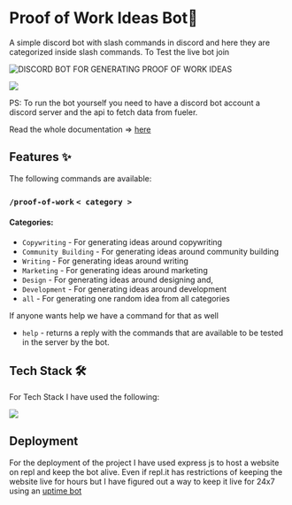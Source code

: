 # Proof of Work Ideas Bot🤖

A simple discord bot with slash commands in discord and here they are categorized inside slash commands. To Test the live bot join

![DISCORD BOT FOR GENERATING PROOF OF WORK IDEAS](https://user-images.githubusercontent.com/83081442/185133875-e16ef0b2-551d-4f6e-bc06-4313fa2049a9.jpg)


<a href = "https://discord.gg/eWhSSjwVw3"><img src="https://static.wikia.nocookie.net/hololive-fanfiction/images/d/dd/Discord.png/revision/latest?cb=20211021172039" border = "0" /></a>

PS: To run the bot yourself you need to have a discord bot account a discord server and the api to fetch data from fueler.

Read the whole documentation => <a href="https://famentech.hashnode.dev/i-made-a-discord-bot-in-4days"> here </a>


## Features ✨
The following commands are available:
### `/proof-of-work` `< category >`

#### Categories:

- `Copywriting` - For generating ideas around copywriting
- `Community Building` - For generating ideas around community building
- `Writing` - For generating ideas around writing
- `Marketing` - For generating ideas around marketing
- `Design` - For generating ideas around designing and,
- `Development` - For generating ideas around development
- `all` - For generating one random idea from all categories

If anyone wants help we have a command for that as well

- `help` - returns a reply with the commands that are available to be tested in the server by the bot.

## Tech Stack 🛠️

For Tech Stack I have used the following:

<img src="https://cdn.hashnode.com/res/hashnode/image/upload/v1660478380880/JFsL9zn-q.png">



## Deployment

For the deployment of the project I have used express js to host a website on repl and keep the bot alive. Even if repl.it has restrictions of keeping the website live for hours but I have figured out a way to keep it live for 24x7 using an [uptime bot](https://uptimerobot.com/)
